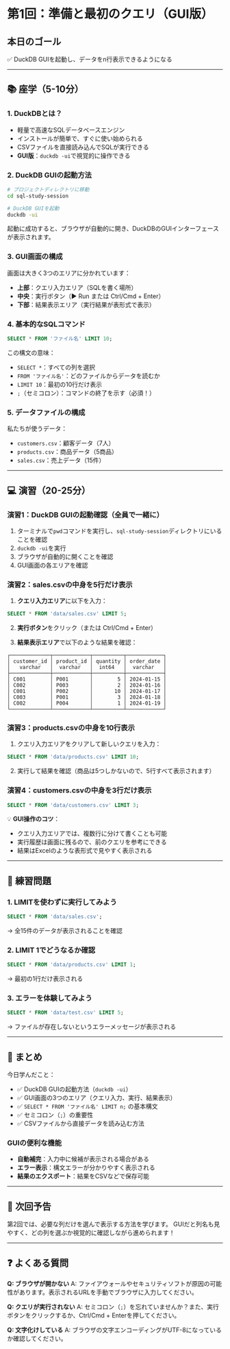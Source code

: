 # 第1回：準備と最初のクエリ（GUI版）

## 本日のゴール
✅ DuckDB GUIを起動し、データをn行表示できるようになる

---

## 📚 座学（5-10分）

### 1. DuckDBとは？
- 軽量で高速なSQLデータベースエンジン
- インストールが簡単で、すぐに使い始められる
- CSVファイルを直接読み込んでSQLが実行できる
- **GUI版**：`duckdb -ui`で視覚的に操作できる

### 2. DuckDB GUIの起動方法
```bash
# プロジェクトディレクトリに移動
cd sql-study-session

# DuckDB GUIを起動
duckdb -ui
```

起動に成功すると、ブラウザが自動的に開き、DuckDBのGUIインターフェースが表示されます。

### 3. GUI画面の構成
画面は大きく3つのエリアに分かれています：
- **上部**：クエリ入力エリア（SQLを書く場所）
- **中央**：実行ボタン（▶ Run または Ctrl/Cmd + Enter）
- **下部**：結果表示エリア（実行結果が表形式で表示）

### 4. 基本的なSQLコマンド
```sql
SELECT * FROM 'ファイル名' LIMIT 10;
```

この構文の意味：
- `SELECT *`：すべての列を選択
- `FROM 'ファイル名'`：どのファイルからデータを読むか
- `LIMIT 10`：最初の10行だけ表示
- `;`（セミコロン）：コマンドの終了を示す（必須！）

### 5. データファイルの構成
私たちが使うデータ：
- `customers.csv`：顧客データ（7人）
- `products.csv`：商品データ（5商品）
- `sales.csv`：売上データ（15件）

---

## 💻 演習（20-25分）

### 演習1：DuckDB GUIの起動確認（全員で一緒に）
1. ターミナルで`pwd`コマンドを実行し、`sql-study-session`ディレクトリにいることを確認
2. `duckdb -ui`を実行
3. ブラウザが自動的に開くことを確認
4. GUI画面の各エリアを確認

### 演習2：sales.csvの中身を5行だけ表示
1. **クエリ入力エリア**に以下を入力：
```sql
SELECT * FROM 'data/sales.csv' LIMIT 5;
```

2. **実行ボタン**をクリック（または Ctrl/Cmd + Enter）

3. **結果表示エリア**で以下のような結果を確認：
```
┌─────────────┬────────────┬──────────┬────────────┐
│ customer_id │ product_id │ quantity │ order_date │
│   varchar   │  varchar   │  int64   │  varchar   │
├─────────────┼────────────┼──────────┼────────────┤
│ C001        │ P001       │        5 │ 2024-01-15 │
│ C002        │ P003       │        2 │ 2024-01-16 │
│ C001        │ P002       │       10 │ 2024-01-17 │
│ C003        │ P001       │        3 │ 2024-01-18 │
│ C002        │ P004       │        1 │ 2024-01-19 │
└─────────────┴────────────┴──────────┴────────────┘
```

### 演習3：products.csvの中身を10行表示
1. クエリ入力エリアをクリアして新しいクエリを入力：
```sql
SELECT * FROM 'data/products.csv' LIMIT 10;
```

2. 実行して結果を確認（商品は5つしかないので、5行すべて表示されます）

### 演習4：customers.csvの中身を3行だけ表示
```sql
SELECT * FROM 'data/customers.csv' LIMIT 3;
```

💡 **GUI操作のコツ**：
- クエリ入力エリアでは、複数行に分けて書くことも可能
- 実行履歴は画面に残るので、前のクエリを参考にできる
- 結果はExcelのような表形式で見やすく表示される

---

## 🎯 練習問題

### 1. LIMITを使わずに実行してみよう
```sql
SELECT * FROM 'data/sales.csv';
```
→ 全15件のデータが表示されることを確認

### 2. LIMIT 1でどうなるか確認
```sql
SELECT * FROM 'data/products.csv' LIMIT 1;
```
→ 最初の1行だけ表示される

### 3. エラーを体験してみよう
```sql
SELECT * FROM 'data/test.csv' LIMIT 5;
```
→ ファイルが存在しないというエラーメッセージが表示される

---

## 📝 まとめ

今日学んだこと：
- ✅ DuckDB GUIの起動方法（`duckdb -ui`）
- ✅ GUI画面の3つのエリア（クエリ入力、実行、結果表示）
- ✅ `SELECT * FROM 'ファイル名' LIMIT n;` の基本構文
- ✅ セミコロン（`;`）の重要性
- ✅ CSVファイルから直接データを読み込む方法

### GUIの便利な機能
- **自動補完**：入力中に候補が表示される場合がある
- **エラー表示**：構文エラーが分かりやすく表示される
- **結果のエクスポート**：結果をCSVなどで保存可能

---

## 🚀 次回予告
第2回では、必要な列だけを選んで表示する方法を学びます。
GUIだと列名も見やすく、どの列を選ぶか視覚的に確認しながら進められます！

---

## ❓ よくある質問

**Q: ブラウザが開かない**
A: ファイアウォールやセキュリティソフトが原因の可能性があります。表示されるURLを手動でブラウザに入力してください。

**Q: クエリが実行されない**
A: セミコロン（`;`）を忘れていませんか？また、実行ボタンをクリックするか、Ctrl/Cmd + Enterを押してください。

**Q: 文字化けしている**
A: ブラウザの文字エンコーディングがUTF-8になっているか確認してください。